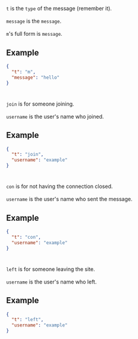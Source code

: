 #
`t` is the `type` of the message (remember it).
<br></br>
`message` is the `message`.
<br></br>
`m`'s full form is `message`.
## Example
```json
{
  "t": "m",
  "message": "hello"
}
```
#
`join` is for someone joining.
<br></br>
`username` is the user's name who joined.
## Example
```json
{
  "t": "join",
  "username": "example"
}
```
#
`con` is for not having the connection closed.
<br></br>
`username` is the user's name who sent the message.
## Example
```json
{
  "t": "con",
  "username": "example"
}
```
#
`left` is for someone leaving the site.
<br></br>
`username` is the user's name who left.
## Example
```json
{
  "t": "left",
  "username": "example"
}
```
